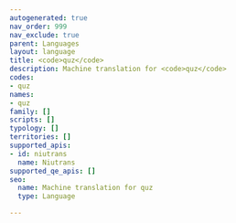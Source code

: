 ```yaml
---
autogenerated: true
nav_order: 999
nav_exclude: true
parent: Languages
layout: language
title: <code>quz</code>
description: Machine translation for <code>quz</code>
codes:
- quz
names:
- quz
family: []
scripts: []
typology: []
territories: []
supported_apis:
- id: niutrans
  name: Niutrans
supported_qe_apis: []
seo:
  name: Machine translation for quz
  type: Language

---
```


